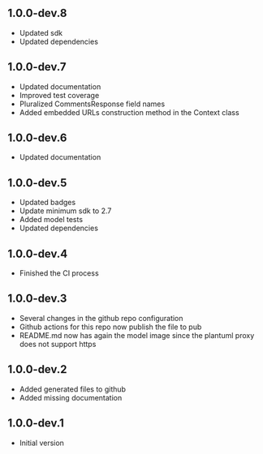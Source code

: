 ## 1.0.0-dev.8

- Updated sdk
- Updated dependencies 

## 1.0.0-dev.7

- Updated documentation
- Improved test coverage
- Pluralized CommentsResponse field names
- Added embedded URLs construction method in the Context class

## 1.0.0-dev.6

- Updated documentation

## 1.0.0-dev.5

- Updated badges
- Update minimum sdk to 2.7
- Added model tests
- Updated dependencies

## 1.0.0-dev.4

- Finished the CI process

## 1.0.0-dev.3

- Several changes in the github repo configuration
- Github actions for this repo now publish the file to pub
- README.md now has again the model image since the plantuml proxy does not support https

## 1.0.0-dev.2

- Added generated files to github
- Added missing documentation

## 1.0.0-dev.1

- Initial version
